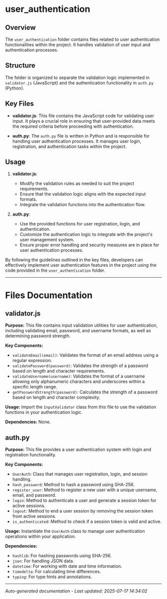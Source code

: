 # user_authentication

## Overview
The `user_authentication` folder contains files related to user authentication functionalities within the project. It handles validation of user input and authentication processes.

## Structure
The folder is organized to separate the validation logic implemented in `validator.js` (JavaScript) and the authentication functionality in `auth.py` (Python).

## Key Files
- **validator.js**: This file contains the JavaScript code for validating user input. It plays a crucial role in ensuring that user-provided data meets the required criteria before proceeding with authentication.
  
- **auth.py**: The `auth.py` file is written in Python and is responsible for handling user authentication processes. It manages user login, registration, and authentication tasks within the project.

## Usage
1. **validator.js**:
   - Modify the validation rules as needed to suit the project requirements.
   - Ensure that the validation logic aligns with the expected input formats.
   - Integrate the validation functions into the authentication flow.

2. **auth.py**:
   - Use the provided functions for user registration, login, and authentication.
   - Customize the authentication logic to integrate with the project's user management system.
   - Ensure proper error handling and security measures are in place for user authentication processes.

By following the guidelines outlined in the key files, developers can effectively implement user authentication features in the project using the code provided in the `user_authentication` folder.

---

# Files Documentation

## validator.js

**Purpose:** This file contains input validation utilities for user authentication, including validating email, password, and username formats, as well as determining password strength.

**Key Components:**
- `validateEmail(email)`: Validates the format of an email address using a regular expression.
- `validatePassword(password)`: Validates the strength of a password based on length and character requirements.
- `validateUsername(username)`: Validates the format of a username allowing only alphanumeric characters and underscores within a specific length range.
- `getPasswordStrength(password)`: Calculates the strength of a password based on length and character complexity.

**Usage:** Import the `InputValidator` class from this file to use the validation functions in your authentication logic.

**Dependencies:** None.

## auth.py

**Purpose:** This file provides a user authentication system with login and registration functionality.

**Key Components:**
- `UserAuth`: Class that manages user registration, login, and session handling.
- `hash_password`: Method to hash a password using SHA-256.
- `register_user`: Method to register a new user with a unique username, email, and password.
- `login`: Method to authenticate a user and generate a session token for active sessions.
- `logout`: Method to end a user session by removing the session token from active sessions.
- `is_authenticated`: Method to check if a session token is valid and active.

**Usage:** Instantiate the `UserAuth` class to manage user authentication operations within your application.

**Dependencies:** 
- `hashlib`: For hashing passwords using SHA-256.
- `json`: For handling JSON data.
- `datetime`: For working with date and time information.
- `timedelta`: For calculating time differences.
- `typing`: For type hints and annotations.

---
*Auto-generated documentation - Last updated: 2025-07-17 14:34:02*
